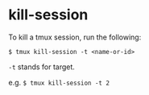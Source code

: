 # kill-session

To kill a tmux session, run the following:

`$ tmux kill-session -t <name-or-id>`

`-t` stands for target.

e.g. `$ tmux kill-session -t 2`
